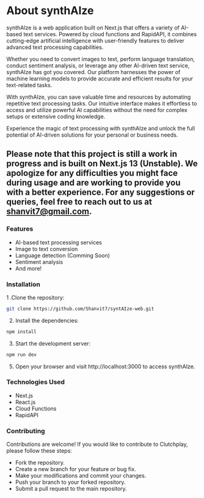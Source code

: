 
# About synthAIze

synthAIze is a web application built on Next.js that offers a variety of AI-based text services. Powered by cloud functions and RapidAPI, it combines cutting-edge artificial intelligence with user-friendly features to deliver advanced text processing capabilities.

Whether you need to convert images to text, perform language translation, conduct sentiment analysis, or leverage any other AI-driven text service, synthAIze has got you covered. Our platform harnesses the power of machine learning models to provide accurate and efficient results for your text-related tasks.

With synthAIze, you can save valuable time and resources by automating repetitive text processing tasks. Our intuitive interface makes it effortless to access and utilize powerful AI capabilities without the need for complex setups or extensive coding knowledge.

Experience the magic of text processing with synthAIze and unlock the full potential of AI-driven solutions for your personal or business needs.

## Please note that this project is still a work in progress and is built on Next.js 13 (Unstable). We apologize for any difficulties you might face during usage and are working to provide you with a better experience. For any suggestions or queries, feel free to reach out to us at shanvit7@gmail.com.

### Features
* AI-based text processing services
* Image to text conversion
* Language detection (Comming Soon)
* Sentiment analysis
* And more!

### Installation
1 .Clone the repository:

```bash
git clone https://github.com/Shanvit7/syntAIze-web.git
```
2. Install the dependencies:

```bash
npm install
```
3. Start the development server:

```bash
npm run dev
```

5. Open your browser and visit http://localhost:3000 to access synthAIze.

### Technologies Used
* Next.js
* React.js
* Cloud Functions
* RapidAPI

### Contributing
Contributions are welcome! If you would like to contribute to Clutchplay, please follow these steps:

* Fork the repository.
* Create a new branch for your feature or bug fix.
* Make your modifications and commit your changes.
* Push your branch to your forked repository.
* Submit a pull request to the main repository.



